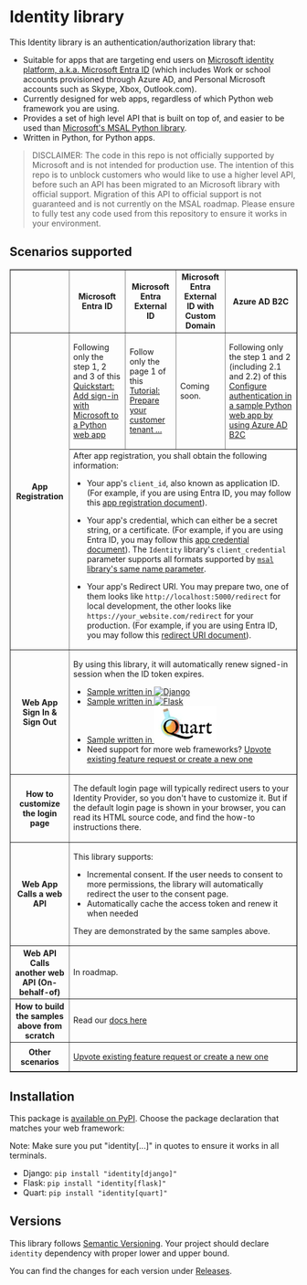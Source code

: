 # Identity library

<!-- The following summary is reused in, and needs to be in-sync with, the docs/index.rst -->
This Identity library is an authentication/authorization library that:

* Suitable for apps that are targeting end users on
  [Microsoft identity platform, a.k.a. Microsoft Entra ID](https://learn.microsoft.com/en-us/azure/active-directory/develop/v2-overview)
  (which includes Work or school accounts provisioned through Azure AD,
  and Personal Microsoft accounts such as Skype, Xbox, Outlook.com).
* Currently designed for web apps,
  regardless of which Python web framework you are using.
* Provides a set of high level API that is built on top of, and easier to be used than
  [Microsoft's MSAL Python library](https://github.com/AzureAD/microsoft-authentication-library-for-python).
* Written in Python, for Python apps.

> DISCLAIMER: The code in this repo is not officially supported by Microsoft and is not intended for production use.
> The intention of this repo is to unblock customers who would like to use a higher level API,
> before such an API has been migrated to an Microsoft library with official support. Migration of this API to official support is not guaranteed and is not currently on the MSAL roadmap.
> Please ensure to fully test any code used from this repository to ensure it works in your environment.

## Scenarios supported

<table border=1>
  <tr>
    <th></th>
    <th>Microsoft Entra ID</th>
    <th>Microsoft Entra External ID</th>
    <th>Microsoft Entra External ID with Custom Domain</th>
    <th>Azure AD B2C</th>
  </tr>

  <tr>
    <th rowspan=2>App Registration</th>
    <td><!-- See https://github.com/github/cmark-gfm/issues/12 -->

Following only the step 1, 2 and 3  of this
[Quickstart: Add sign-in with Microsoft to a Python web app](https://learn.microsoft.com/entra/identity-platform/quickstart-web-app-python-sign-in?tabs=windows)

</td>
    <td>

Follow only the page 1 of this [Tutorial: Prepare your customer tenant ...](https://learn.microsoft.com/entra/external-id/customers/tutorial-web-app-python-flask-prepare-tenant)

</td>
    <td>

Coming soon.

</td>
    <td>

Following only the step 1 and 2 (including 2.1 and 2.2) of this
[Configure authentication in a sample Python web app by using Azure AD B2C](https://learn.microsoft.com/azure/active-directory-b2c/configure-authentication-sample-python-web-app?tabs=linux)

</td>
  </tr>

  <tr>
    <td colspan=4>
After app registration, you shall obtain the following information:

* Your app's `client_id`, also known as application ID.
  (For example, if you are using Entra ID, you may follow this
  [app registration document](https://learn.microsoft.com/entra/identity-platform/quickstart-register-app)).
* Your app's credential, which can either be a secret string, or a certificate.
  (For example, if you are using Entra ID, you may follow this
  [app credential document](https://learn.microsoft.com/entra/identity-platform/how-to-add-credentials?tabs=client-secret)).
  The `Identity` library's `client_credential` parameter supports all formats supported by
  [`msal` library's same name parameter](https://msal-python.readthedocs.io/en/latest/#msal.ClientApplication.params.client_credential).
* Your app's Redirect URI.
  You may prepare two, one of them looks like `http://localhost:5000/redirect` for local development,
  the other looks like `https://your_website.com/redirect` for your production.
  (For example, if you are using Entra ID, you may follow this
  [redirect URI document](https://learn.microsoft.com/entra/identity-platform/how-to-add-redirect-uri)).
    </td>
  </tr>

  <tr>
    <th>Web App Sign In & Sign Out</th>
    <td colspan=4>

By using this library, it will automatically renew signed-in session when the ID token expires.

* [Sample written in ![Django](https://raw.githubusercontent.com/rayluo/identity/dev/docs/django.webp)](https://github.com/Azure-Samples/ms-identity-python-webapp-django)
* [Sample written in ![Flask](https://raw.githubusercontent.com/rayluo/identity/dev/docs/flask.webp)](https://github.com/Azure-Samples/ms-identity-python-webapp)
* [Sample written in ![Quart](https://raw.githubusercontent.com/rayluo/identity/dev/docs/quart.webp)](https://github.com/rayluo/python-webapp-quart)
* Need support for more web frameworks?
  [Upvote existing feature request or create a new one](https://github.com/rayluo/identity/issues?q=is%3Aissue+is%3Aopen+sort%3Areactions-%2B1-desc)

</td>
  </tr>

  <tr>
    <th>How to customize the login page</th>
    <td colspan=4>

The default login page will typically redirect users to your Identity Provider,
so you don't have to customize it.
But if the default login page is shown in your browser,
you can read its HTML source code, and find the how-to instructions there.

</td>
  </tr>

  <tr>
    <th>Web App Calls a web API</th>
    <td colspan=4>

This library supports:

+ Incremental consent. If the user needs to consent to more permissions,
  the library will automatically redirect the user to the consent page.
+ Automatically cache the access token and renew it when needed

They are demonstrated by the same samples above.

</td>
  </tr>

  <tr>
    <th>Web API Calls another web API (On-behalf-of)</th>
    <td colspan=4>

In roadmap.

</td>
  </tr>

  <tr>
    <th>How to build the samples above from scratch</th>
    <td colspan=4>

Read our [docs here](https://identity-library.readthedocs.io/en/latest/)

</td>
  </tr>

  <tr>
    <th>Other scenarios</th>
    <td colspan=4>

[Upvote existing feature request or create a new one](https://github.com/rayluo/identity/issues?q=is%3Aissue+is%3Aopen+sort%3Areactions-%2B1-desc)

</td>
  </tr>

</table>


## Installation

This package is [available on PyPI](https://pypi.org/project/identity/).
Choose the package declaration that matches your web framework:

Note: Make sure you put "identity[...]" in quotes to ensure it works in all terminals.

* Django: `pip install "identity[django]"`
* Flask: `pip install "identity[flask]"`
* Quart: `pip install "identity[quart]"`


## Versions

This library follows [Semantic Versioning](http://semver.org/).
Your project should declare `identity` dependency with proper lower and upper bound.

You can find the changes for each version under
[Releases](https://github.com/rayluo/identity/releases).

